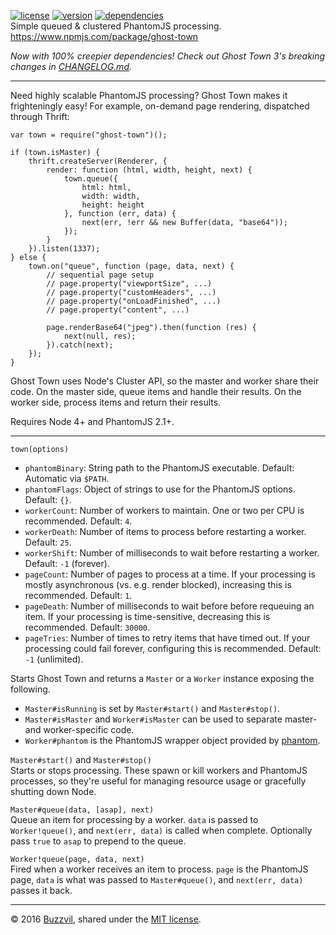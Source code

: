 [![license](https://img.shields.io/npm/l/ghost-town.svg?style=flat)](http://opensource.org/licenses/MIT) [![version](https://img.shields.io/npm/v/ghost-town.svg?style=flat)](https://www.npmjs.com/package/ghost-town) [![dependencies](https://img.shields.io/david/buzzvil/ghost-town.svg?style=flat)](https://david-dm.org/buzzvil/ghost-town)  
Simple queued & clustered PhantomJS processing. https://www.npmjs.com/package/ghost-town

*Now with 100% creepier dependencies! Check out Ghost Town 3's breaking changes in [CHANGELOG.md](CHANGELOG.md).*

---

Need highly scalable PhantomJS processing? Ghost Town makes it frighteningly easy! For example, on-demand page rendering, dispatched through Thrift:

    var town = require("ghost-town")();
    
    if (town.isMaster) {
        thrift.createServer(Renderer, {
            render: function (html, width, height, next) {
                town.queue({
                    html: html,
                    width: width,
                    height: height
                }, function (err, data) {
                    next(err, !err && new Buffer(data, "base64"));
                });
            }
        }).listen(1337);
    } else {
        town.on("queue", function (page, data, next) {
            // sequential page setup
            // page.property("viewportSize", ...)
            // page.property("customHeaders", ...)
            // page.property("onLoadFinished", ...)
            // page.property("content", ...)
            
            page.renderBase64("jpeg").then(function (res) {
                next(null, res);
            }).catch(next);
        });
    }

Ghost Town uses Node's Cluster API, so the master and worker share their code. On the master side, queue items and handle their results. On the worker side, process items and return their results.

Requires Node 4+ and PhantomJS 2.1+.

---

`town(options)`

* `phantomBinary`: String path to the PhantomJS executable. Default: Automatic via `$PATH`.
* `phantomFlags`: Object of strings to use for the PhantomJS options. Default: `{}`.
* `workerCount`: Number of workers to maintain. One or two per CPU is recommended. Default: `4`.
* `workerDeath`: Number of items to process before restarting a worker. Default: `25`.
* `workerShift`: Number of milliseconds to wait before restarting a worker. Default: `-1` (forever).
* `pageCount`: Number of pages to process at a time. If your processing is mostly asynchronous (vs. e.g. render blocked), increasing this is recommended. Default: `1`.
* `pageDeath`: Number of milliseconds to wait before before requeuing an item. If your processing is time-sensitive, decreasing this is recommended. Default: `30000`.
* `pageTries`: Number of times to retry items that have timed out. If your processing could fail forever, configuring this is recommended. Default: `-1` (unlimited).

Starts Ghost Town and returns a `Master` or a `Worker` instance exposing the following.

* `Master#isRunning` is set by `Master#start()` and `Master#stop()`.
* `Master#isMaster` and `Worker#isMaster` can be used to separate master- and worker-specific code.
* `Worker#phantom` is the PhantomJS wrapper object provided by [phantom](https://www.npmjs.com/package/phantom).

`Master#start()` and `Master#stop()`  
Starts or stops processing. These spawn or kill workers and PhantomJS processes, so they're useful for managing resource usage or gracefully shutting down Node.

`Master#queue(data, [asap], next)`  
Queue an item for processing by a worker. `data` is passed to `Worker!queue()`, and `next(err, data)` is called when complete. Optionally pass `true` to `asap` to prepend to the queue.

`Worker!queue(page, data, next)`  
Fired when a worker receives an item to process. `page` is the PhantomJS page, `data` is what was passed to `Master#queue()`, and `next(err, data)` passes it back.

---

© 2016 [Buzzvil](http://www.buzzvil.com), shared under the [MIT license](http://www.opensource.org/licenses/MIT).
